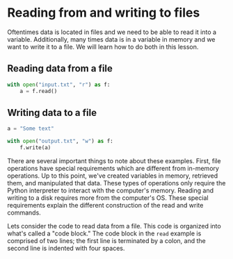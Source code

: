 Reading from and writing to files
=================================
Oftentimes data is located in files and we need to be able to read it into a variable. Additionally, many times data is in a variable in memory and we want to write it to a file. We will learn how to do both in this lesson.

Reading data from a file
------------------------
```python
with open("input.txt", "r") as f:
    a = f.read()
```


Writing data to a file
----------------------
```python
a = "Some text"

with open("output.txt", "w") as f:
    f.write(a)
```

There are several important things to note about these examples. First, file operations have special requirements which are different from in-memory operations. Up to this point, we've created variables in memory, retrieved them, and manipulated that data. These types of operations only require the Python interpreter to interact with the computer's memory. Reading and writing to a disk requires more from the computer's OS. These special requirements explain the different construction of the read and write commands.

Lets consider the code to read data from a file. This code is organized into what's called a "code block." The code block in the `read` example is comprised of two lines; the first line is terminated by a colon, and the second line is indented with four spaces. 
